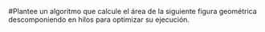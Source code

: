 #Plantee un algoritmo que calcule el área de la siguiente figura geométrica descomponiendo en
hilos para optimizar su ejecución.
